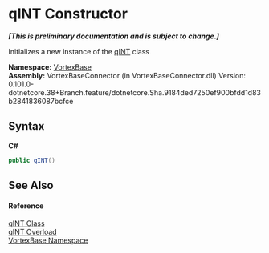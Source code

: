 # qINT Constructor 
 _**\[This is preliminary documentation and is subject to change.\]**_

Initializes a new instance of the <a href="T_VortexBase_qINT.md">qINT</a> class

**Namespace:**&nbsp;<a href="N_VortexBase.md">VortexBase</a><br />**Assembly:**&nbsp;VortexBaseConnector (in VortexBaseConnector.dll) Version: 0.101.0-dotnetcore.38+Branch.feature/dotnetcore.Sha.9184ded7250ef900bfdd1d83b2841836087bcfce

## Syntax

**C#**<br />
``` C#
public qINT()
```


## See Also


#### Reference
<a href="T_VortexBase_qINT.md">qINT Class</a><br /><a href="Overload_VortexBase_qINT__ctor.md">qINT Overload</a><br /><a href="N_VortexBase.md">VortexBase Namespace</a><br />